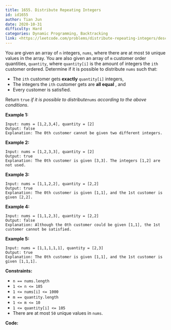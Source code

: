 ```yaml
---
title: 1655. Distribute Repeating Integers
id: id1655
author: Tian Jun
date: 2020-10-31
difficulty: Hard
categories: Dynamic Programming, Backtracking
link: <https://leetcode.com/problems/distribute-repeating-integers/description/>
---
```


You are given an array of `n` integers, `nums`, where there are at most `50`
unique values in the array. You are also given an array of `m` customer order
quantities, `quantity`, where `quantity[i]` is the amount of integers the
`ith` customer ordered. Determine if it is possible to distribute `nums` such
that:

  * The `ith` customer gets **exactly** `quantity[i]` integers,
  * The integers the `ith` customer gets are **all equal** , and
  * Every customer is satisfied.

Return `true` _if it is possible to distribute_`nums` _according to the above
conditions_.



**Example 1:**
            
	Input: nums = [1,2,3,4], quantity = [2]    
	Output: false    
	Explanation: The 0th customer cannot be given two different integers.    

**Example 2:**
            
	Input: nums = [1,2,3,3], quantity = [2]    
	Output: true    
	Explanation: The 0th customer is given [3,3]. The integers [1,2] are not used.    

**Example 3:**
            
	Input: nums = [1,1,2,2], quantity = [2,2]    
	Output: true    
	Explanation: The 0th customer is given [1,1], and the 1st customer is given [2,2].    

**Example 4:**
            
	Input: nums = [1,1,2,3], quantity = [2,2]    
	Output: false    
	Explanation: Although the 0th customer could be given [1,1], the 1st customer cannot be satisfied.

**Example 5:**
            
	Input: nums = [1,1,1,1,1], quantity = [2,3]    
	Output: true    
	Explanation: The 0th customer is given [1,1], and the 1st customer is given [1,1,1].    



**Constraints:**

  * `n == nums.length`
  * `1 <= n <= 105`
  * `1 <= nums[i] <= 1000`
  * `m == quantity.length`
  * `1 <= m <= 10`
  * `1 <= quantity[i] <= 105`
  * There are at most `50` unique values in `nums`.


**Code:**
